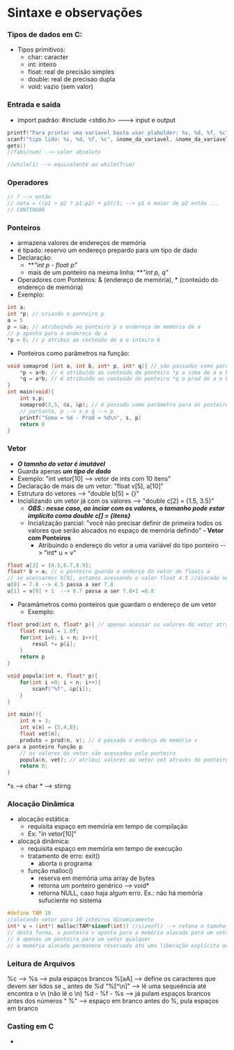 # Sintaxe e observações

### Tipos de dados em C:
- Tipos primitivos:
    - char:	caracter
    - int: inteiro
    - float:	real de precisão simples
    - double: real de precisao dupla
    - void:	vazio (sem valor)

### Entrada e saída
- import padrão: #include <stdio.h> ---> input e output
```c
printf("Para printar uma variavel basta usar plaholder: %s, %d, %f, %c", nome_da_variavel, nome_da_variavel, nome_da_variavel, nome_da_variavel) // output
scanf("tipo lido: %s, %d, %f, %c", &nome_da_variavel, &nome_da_variavel, &nome_da_variavel, &nome_da_variavel)
gets()
//fabs(num) --> valor absoluto

//while(1) --> equivalente ao while(True)
```
### Operadores
```c
// ? --> então
// nota = ((p1 > p2 ? p1:p2) + p3)/3; --> p1 é maior de p2 então ...
// CONTINUAR
```
### Ponteiros
- armazena valores de endereços de memória
- é tipado: reservo um endereço prepardo para um tipo de dado
- Declaração:
  - ***"int *p - float *p"***
  - mais de um ponteiro na mesma linha: ***"int *p, *q"***
- Operadores com Ponteiros: & (endereço de memória), * (conteúdo do endereço de memória)
- Exemplo:
```c
int a;
int *p; // criando o ponteiro p
a = 5
p = &a; // atribuindo ao ponteiro p o endereço de memória de a
// p aponta para o endereço de a
*p = 6; // p atribui ao conteúdo de a o inteiro 6
```
- Ponteiros como parâmetros na função:
```c
void somaprod (int a, int b, int* p, int* q){ // são passados como parâmetros os ponteiros *p e *q
    *p = a+b; // é atribuído ao conteúdo do ponteiro *p a soma de a e b
    *q = a*b; // é atribuído ao conteúdo do ponteiro *q o prod de a e b
}
int main(void){
    int s,p;
    somaprod(3,5, &s, &p); // é passado como parâmetro para os ponteiros p e q o endereço de memória de s e p
    // portanto, p --> s e q --> p
    printf("Soma = %d - Prod = %d\n", s, p)
    return 0
}
```
### Vetor
- ***O tamnho do vetor é imutável***
- Guarda apenas ***um tipo de dado***
- Exemplo: "int vetor[10] --> vetor de ints com 10 itens"
- Declaração de mais de um vetor: "float v[5], a[10]"
- Estrutura do vetores --> "double b[5] = {}"
- Incializando um vetor já com os valores --> "double c[2] = {1.5, 3.5}"
  - ***OBS.: nesse caso, ao inciar com os valores, o tamanho pode estar implícito como double c[] = {itens}***
  - Incialização parcial: "você não precisar definir de primeira todos os valores que serão alocados no espaço de memória defindo"
**- Vetor com Ponteiros**
    - Atribuindo o endereço do vetor a uma variável do tipo ponteiro --> "int* u = v"
```c
float a[3] = {4.5,6.7,8.9};
float* b = a; // o ponteiro guarda o enderço do vetor de floats a
// se acessarmos b[0], estamos acessando o valor float 4.5 //alocado nesse mesmo endereço do vetor a
u[0] = 7.8 --> 4.5 passa a ser 7.8
u[1] = v[0] + 1  --> 6.7 passa a ser 7.8+1 =8.8
```

- Paramâmetros como ponteiros que guardam o endereço de um vetor
    - Exemplo:

```c 
float prod(int n, float* p){ // apenas acessar os valores do vetor através do ponteiro
    float resul = 1.0f;
    for(int i=0; i < n; i++){
        resul *= p[i];
    }
    return p
}

void popula(int n, float* p){
    for(int i =0; i < n; i++){
        scanf("%f", &p[i]);
    }
}

int main(){
    int n = 3;
    int v[n] = {5,4,8};
    float vet[n];
    produto = prod(n, v); // é passado o enderço de memória v
para a ponteiro função p
    // os valores do vetor são acessados pelo ponteiro
    popula(n, vet); // atribui valores ao vetor vet através do ponteiro
    return 0;
}
```
*s --> char * --> stirng

### Alocação Dinâmica
- alocação estática:
  - requisita espaço em memória em tempo de compilação
  - Ex: "in vetor[10]"
- alocaçã dinâmica:
  - requisita espaço em memória em tempo de execução
  - tratamento de erro: exit()
    - aborta o programa
  - função malloc()
    - reserva em memória uma array de bytes
    - retorna um ponteiro genérico --> void*
    - retorna NULL, caso haja algum erro. Ex.: não há memória sufuciente no sistema
```c
#define TAM 10
//alocando vetor para 10 inteiros dinamicamente
int* v = (int*) malloc(TAM*sizeof(int)) //sizeof() --> retona o tamnho em bytes de um tipo de dado
// desta forma, o ponteiro v aponta para a memória alocada para um vetor de 10 inteiros
// é apenas um ponteiro para um vetor qualquer
// a memória alocada permanece reservada até uma liberação explícita ou até o programa terminar-
```

### Leitura de Arquivos
%c -->
%s --> pula espaços brancos
%[aA] --> define os caracteres que devem ser lidos
se _ antes de _%d
"_%[^\n]" --> lê uma sequeência até encontra o \n (não lê o \n)
%d - %f - %s --> já pulam espaços brancos antes dos números
" %" --> espaço em branco antes do %, pula espaços em branco


### Casting em C
- 
  
